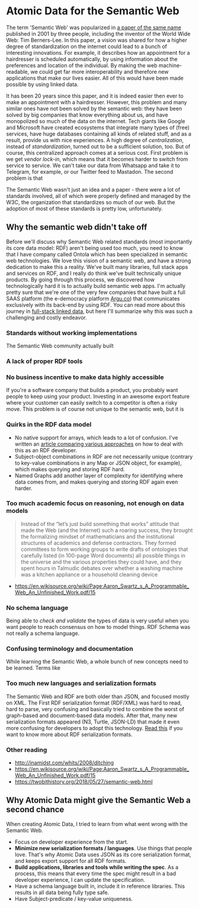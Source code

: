 # Atomic Data for the Semantic Web

The term 'Semantic Web' was popularized in [a paper of the same name](https://www-sop.inria.fr/acacia/cours/essi2006/Scientific%20American_%20Feature%20Article_%20The%20Semantic%20Web_%20May%202001.pdf) published in 2001 by three people, including the inventor of the World Wide Web: Tim Berners-Lee.
In this paper, a vision was shared for how a higher degree of standardization on the internet could lead to a bunch of interesting innovations.
For example, it describes how an appointment for a hairdresser is scheduled automatically, by using information about the preferences and location of the individual.
By making the web machine-readable, we could get far more interoperability and therefore new applications that make our lives easier.
All of this would have been made possible by using linked data.

It has been 20 years since this paper, and it is indeed easier then ever to make an appointment with a hairdresser.
However, this problem and many similar ones have not been solved by the semantic web: they have been solved by big companies that know everything about us, and have monopolized so much of the data on the internet.
Tech giants like Google and Microsoft have created ecosystems that integrate many types of (free) services, have huge databases containing all kinds of related stuff, and as a result, provide us with nice experiences.
A high degree of _centralization_, instead of _standardization_, turned out to be a sufficient solution, too.
But of course, this centralized approach comes at a serious cost.
First problem is we get _vendor lock-in_, which means that it becomes harder to switch from service to service.
We can't take our data from Whatsapp and take it to Telegram, for example, or our Twitter feed to Mastadon.
The second problem is that

The Semantic Web wasn't just an idea and a paper - there were a lot of standards involved, all of which were properly defined and managed by the W3C, the organization that standardizes so much of our web.
But the adoption of most of these standards is pretty low, unfortunately.

## Why the semantic web didn't take off

Before we'll discuss why Semantic Web related standards (most importantly its core data model: RDF) aren't being used too much, you need to know that I have company called Ontola which has been specialized in semantic web technologies.
We love this vision of a semantic web, and have a strong dedication to make this a reality.
We've built many libraries, full stack apps and services on RDF, and I really do think we've built technically unique products.
By going through this process, we discovered how technologically hard it is to actually build semantic web apps.
I'm actually pretty sure that we're one of the very few companies that have built a full SAAS platform (the e-democracy platform [Argu.co](https://argu.co/)) that communicates exclusively with its back-end by using RDF.
You can read more about this journey in [full-stack linked data](https://ontola.io/blog/full-stack-linked-data/), but here I'll summarize why this was such a challenging and costly endeavor.

### Standards without working implementations

The Semantic Web community actually built

### A lack of proper RDF tools

### No business incentive to make data highly accessible

If you're a software company that builds a product, you probably want people to keep using your product.
Investing in an awesome export feature where your customer can easily switch to a competitor is often a risky move.
This problem is of course not unique to the semantic web, but it is

### Quirks in the RDF data model

- No native support for arrays, which leads to a lot of confusion. I've written an [article comparing various approaches](https://ontola.io/blog/ordered-data-in-rdf/) on how to deal with this as an RDF developer.
- Subject-object combinations in RDF are not necessarily unique (contrary to key-value combinations in any Map or JSON object, for example), which makes querying and storing RDF hard.
- Named Graphs add another layer of complexity for identifying where data comes from, and makes querying and storing RDF again even harder.

### Too much academic focus on reasoning, not enough on data models

> Instead of the “let’s just build something that works” attitude that made the Web (and the Internet) such a roaring success, they brought the formalizing mindset of mathematicians and the institutional structures of academics and defense contractors. They formed committees to form working groups to write drafts of ontologies that carefully listed (in 100-page Word documents) all possible things in the universe and the various properties they could have, and they spent hours in Talmudic debates over whether a washing machine was a kitchen appliance or a household cleaning device

- https://en.wikisource.org/wiki/Page:Aaron_Swartz_s_A_Programmable_Web_An_Unfinished_Work.pdf/15

### No schema language

Being able to _check and validate_ the types of data is very useful when you want people to reach consensus on how to model things.
RDF Schema was not really a schema language.

### Confusing terminology and documentation

While learning the Semantic Web, a whole bunch of new concepts need to be learned.
  Terms like

### Too much new languages and serialization formats

The Semantic Web and RDF are both older than JSON, and focused mostly on XML.
The First RDF serialization format (RDF/XML) was hard to read, hard to parse, very confusing and basically tried to combine the worst of graph-based and document-based data models.
After that, many new serialization formats appeared (N3, Turtle, JSON-LD) that made it even more confusing for developers to adopt this technology.
[Read this](https://ontola.io/blog/rdf-serialization-formats/) if you want to know more about RDF serialization formats.

### Other reading

- http://inamidst.com/whits/2008/ditching
- https://en.wikisource.org/wiki/Page:Aaron_Swartz_s_A_Programmable_Web_An_Unfinished_Work.pdf/15
- https://twobithistory.org/2018/05/27/semantic-web.html

## Why Atomic Data might give the Semantic Web a second chance

When creating Atomic Data, I tried to learn from what went wrong with the Semantic Web.

- Focus on developer experience from the start.
- **Minimize new serialization formats / languages**. Use things that people love. That's why Atomic Data uses JSON as its core serialization format, and keeps export support for all RDF formats.
- **Build applications, libraries and tools while writing the spec**. As a process, this means that every time the spec might result in a bad developer experience, I can update the specification.
- Have a schema language built in, include it in reference libraries. This results in all data being fully type safe.
- Have Subject-predicate / key-value uniqueness.
